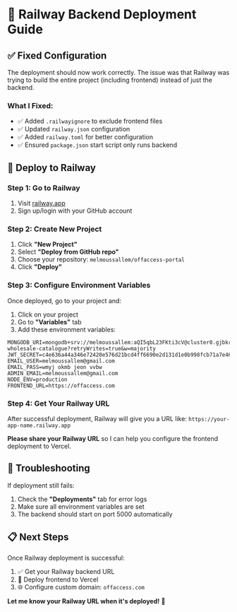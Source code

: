 # 🚂 Railway Backend Deployment Guide

## ✅ **Fixed Configuration**

The deployment should now work correctly. The issue was that Railway was trying to build the entire project (including frontend) instead of just the backend.

### **What I Fixed:**
- ✅ Added `.railwayignore` to exclude frontend files
- ✅ Updated `railway.json` configuration
- ✅ Added `railway.toml` for better configuration
- ✅ Ensured `package.json` start script only runs backend

## 🚀 **Deploy to Railway**

### **Step 1: Go to Railway**
1. Visit [railway.app](https://railway.app)
2. Sign up/login with your GitHub account

### **Step 2: Create New Project**
1. Click **"New Project"**
2. Select **"Deploy from GitHub repo"**
3. Choose your repository: `melmoussallem/offaccess-portal`
4. Click **"Deploy"**

### **Step 3: Configure Environment Variables**
Once deployed, go to your project and:

1. Click on your project
2. Go to **"Variables"** tab
3. Add these environment variables:

```
MONGODB_URI=mongodb+srv://melmoussallem:aQI5qbL23FKti3cV@cluster0.gjbkrwp.mongodb.net/digital-wholesale-catalogue?retryWrites=true&w=majority
JWT_SECRET=c4e636a44a346e72420e576d21bcd4ff6690e2d131d1e0b998fcb71a7e46ff8c
EMAIL_USER=melmoussallem@gmail.com
EMAIL_PASS=wmyj okmb jeon vvbw
ADMIN_EMAIL=melmoussallem@gmail.com
NODE_ENV=production
FRONTEND_URL=https://offaccess.com
```

### **Step 4: Get Your Railway URL**
After successful deployment, Railway will give you a URL like:
`https://your-app-name.railway.app`

**Please share your Railway URL** so I can help you configure the frontend deployment to Vercel.

## 🔧 **Troubleshooting**

If deployment still fails:
1. Check the **"Deployments"** tab for error logs
2. Make sure all environment variables are set
3. The backend should start on port 5000 automatically

## 📋 **Next Steps**
Once Railway deployment is successful:
1. ✅ Get your Railway backend URL
2. 🚀 Deploy frontend to Vercel
3. 🌐 Configure custom domain: `offaccess.com`

**Let me know your Railway URL when it's deployed!** 🚀 